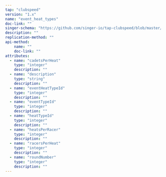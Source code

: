 ```yaml
---
tap: "clubspeed"
version: "1.x"
name: "event_heat_types"
doc-link: ""
singer-schema: "https://github.com/singer-io/tap-clubspeed/blob/master/tap_clubspeed/schemas/event_heat_types.json"
description: ""
replication-method: ""
api-method:
    name: ""
    doc-link: ""
attributes:
  - name: "cadetsPerHeat"
    type: "integer"
    description: ""
  - name: "description"
    type: "string"
    description: ""
  - name: "eventHeatTypeId"
    type: "integer"
    description: ""
  - name: "eventTypeId"
    type: "integer"
    description: ""
  - name: "heatTypeId"
    type: "integer"
    description: ""
  - name: "heatsPerRacer"
    type: "integer"
    description: ""
  - name: "racersPerHeat"
    type: "integer"
    description: ""
  - name: "roundNumber"
    type: "integer"
    description: ""
---
```


